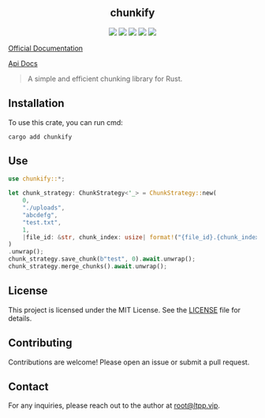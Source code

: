 <center>

## chunkify

[![](https://img.shields.io/crates/v/chunkify.svg)](https://crates.io/crates/chunkify)
[![](https://img.shields.io/crates/d/chunkify.svg)](https://img.shields.io/crates/d/chunkify.svg)
[![](https://docs.rs/chunkify/badge.svg)](https://docs.rs/chunkify)
[![](https://github.com/crates-dev/chunkify/workflows/Rust/badge.svg)](https://github.com/crates-dev/chunkify/actions?query=workflow:Rust)
[![](https://img.shields.io/crates/l/chunkify.svg)](./LICENSE)

</center>

[Official Documentation](https://docs.ltpp.vip/chunkify/)

[Api Docs](https://docs.rs/chunkify/latest/chunkify/)

> A simple and efficient chunking library for Rust.

## Installation

To use this crate, you can run cmd:

```shell
cargo add chunkify
```

## Use

```rust
use chunkify::*;

let chunk_strategy: ChunkStrategy<'_> = ChunkStrategy::new(
    0,
    "./uploads",
    "abcdefg",
    "test.txt",
    1,
    |file_id: &str, chunk_index: usize| format!("{file_id}.{chunk_index}"),
)
.unwrap();
chunk_strategy.save_chunk(b"test", 0).await.unwrap();
chunk_strategy.merge_chunks().await.unwrap();
```

## License

This project is licensed under the MIT License. See the [LICENSE](LICENSE) file for details.

## Contributing

Contributions are welcome! Please open an issue or submit a pull request.

## Contact

For any inquiries, please reach out to the author at [root@ltpp.vip](mailto:root@ltpp.vip).
